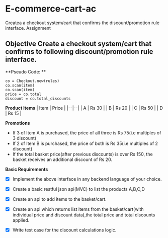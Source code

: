 # E-commerce-cart-ac
Createa a checkout system/cart that confirms the  discount/promotion rule interface.
Assignment 
## Objective Create a checkout system/cart that confirms to following discount/promotion rule interface. 
**Pseudo Code:
** 
``` 
co = Checkout.new(rules)
co.scan(item)
co.scan(item)
price = co.total
discount = co.total_discounts
```
**Product Items** 
| Item | Price | 
|--|--| 
| A | Rs 30 | 
| B | Rs 20 | 
| C | Rs 50 | 
| D | Rs 15 | 

**Promotions** 
-  If 3 of Item A is purchased, the price of all three is Rs 75(i.e multiples of 3 discount)
-  If 2 of Item B is purchased, the price of both is Rs 35(i.e multiples of 2 discount)
-  If the total basket price(after previous discounts) is over Rs 150, the basket receives an additional discount of Rs 20.
  
**Basic Requirements**
- [x] Implement the above interface in any backend language of your choice.
- [x] Create a basic restful json api(MVC) to list the products A,B,C,D
- [x] Create an api to add items to the basket/cart.
- [x] Create an api which returns list items from the basket/cart(with individual price and discount data),the total price and total discounts applied. 
- [x] Write test case for the discount calculations logic.

 
